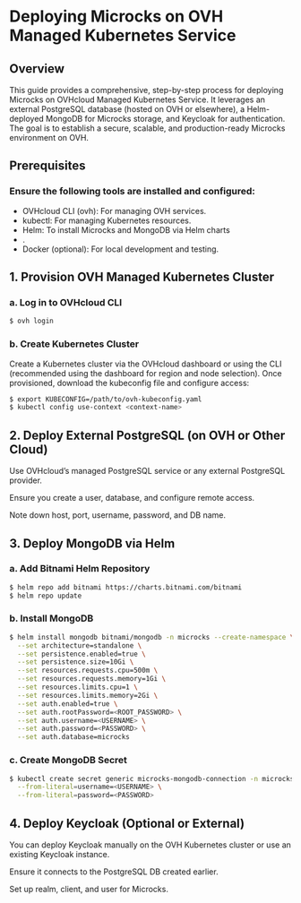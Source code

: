 # Deploying Microcks on OVH Managed Kubernetes Service

## Overview

This guide provides a comprehensive, step-by-step process for deploying Microcks on OVHcloud Managed Kubernetes Service. It leverages an external PostgreSQL database (hosted on OVH or elsewhere), a Helm-deployed MongoDB for Microcks storage, and Keycloak for authentication. The goal is to establish a secure, scalable, and production-ready Microcks environment on OVH.

## Prerequisites

### Ensure the following tools are installed and configured:
- OVHcloud CLI (ovh): For managing OVH services.
- kubectl: For managing Kubernetes resources.
- Helm: To install Microcks and MongoDB via Helm charts
- .
- Docker (optional): For local development and testing.


## 1. Provision OVH Managed Kubernetes Cluster

### a. Log in to OVHcloud CLI

```sh
$ ovh login
```

### b. Create Kubernetes Cluster

Create a Kubernetes cluster via the OVHcloud dashboard or using the CLI (recommended using the dashboard for region and node selection).
Once provisioned, download the kubeconfig file and configure access:

```sh
$ export KUBECONFIG=/path/to/ovh-kubeconfig.yaml
$ kubectl config use-context <context-name>
```

## 2. Deploy External PostgreSQL (on OVH or Other Cloud)

Use OVHcloud’s managed PostgreSQL service or any external PostgreSQL provider.

Ensure you create a user, database, and configure remote access.

Note down host, port, username, password, and DB name.

## 3. Deploy MongoDB via Helm

### a. Add Bitnami Helm Repository

```sh
$ helm repo add bitnami https://charts.bitnami.com/bitnami
$ helm repo update
```

### b. Install MongoDB

```sh
$ helm install mongodb bitnami/mongodb -n microcks --create-namespace \
  --set architecture=standalone \
  --set persistence.enabled=true \
  --set persistence.size=10Gi \
  --set resources.requests.cpu=500m \
  --set resources.requests.memory=1Gi \
  --set resources.limits.cpu=1 \
  --set resources.limits.memory=2Gi \
  --set auth.enabled=true \
  --set auth.rootPassword=<ROOT_PASSWORD> \
  --set auth.username=<USERNAME> \
  --set auth.password=<PASSWORD> \
  --set auth.database=microcks
```

### c. Create MongoDB Secret

```sh
$ kubectl create secret generic microcks-mongodb-connection -n microcks \
  --from-literal=username=<USERNAME> \
  --from-literal=password=<PASSWORD>
```

## 4. Deploy Keycloak (Optional or External)

You can deploy Keycloak manually on the OVH Kubernetes cluster or use an existing Keycloak instance.

Ensure it connects to the PostgreSQL DB created earlier.

Set up realm, client, and user for Microcks.
